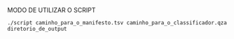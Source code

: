 MODO DE UTILIZAR O SCRIPT

```shell
./script caminho_para_o_manifesto.tsv caminho_para_o_classificador.qza diretorio_de_output
